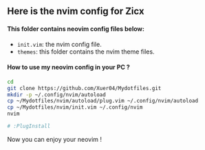 ## Here is the nvim config for Zicx

#### This folder contains neovim config files below:
- `init.vim`: the nvim config file.
- `themes`: this folder contains the nvim theme files.

#### How to use my neovim config in your PC ?
```bash
cd
git clone https://github.com/Xuer04/Mydotfiles.git
mkdir -p ~/.config/nvim/autoload
cp ~/Mydotfiles/nvim/autoload/plug.vim ~/.config/nvim/autoload
cp ~/Mydotfiles/nvim/init.vim ~/.config/nvim
nvim

# :PlugInstall
```

Now you can enjoy your neovim ! 
